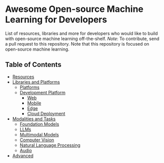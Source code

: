 # Awesome Open-source Machine Learning for Developers
List of resources, libraries and more for developers who would like to build with open-source machine learning off-the-shelf.
_Note_: To contribute, send a pull request to this repository. Note that this repository is focused on open-source machine learning.


## Table of Contents

<!-- MarkdownTOC depth=4 -->

- [Resources](#resources)
- [Libraries and Platforms](#libraries-and-platforms)
    - [Platforms](#platforms)
    - [Development Platform](#development-platform)
      - [Web](#web)
      - [Mobile](#mobile)
      - [Edge](#edge)
      - [Cloud Deployment](#cloud-deployment)
- [Modalities and Tasks](#modalities-and-tasks)
    - [Foundation Models](#foundation-models)
    - [LLMs](#LLMs)
    - [Multimodal Models](#multimodal-models)
    - [Computer Vision](#computer-vision)
    - [Natural Language Processing](#nlp)
    - [Audio](#audio)
- [Advanced](#advanced)
